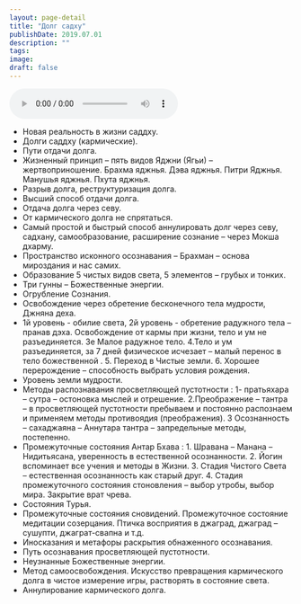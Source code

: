 ```yaml
---
layout: page-detail
title: "Долг садху"
publishDate: 2019.07.01
description: ""
tags:
image:
draft: false
---
```


<audio title="2019.07.01 - Долг садху.mp3" src="/upload/iblock/f76/f76fb4a83172192837d8965db99b6368.mp3" controls=""></audio>

* Новая реальность в жизни саддху.
* Долги саддху (кармические).
* Пути отдачи долга.
* Жизненный принцип – пять видов Яджни (Ягьи) – жертвоприношение. Брахма яджнья. Дэва яджнья. Питри Яджнья. Манушья яджнья. Пхута яджнья.
* Разрыв долга, реструктуризация долга.
* Высший способ отдачи долга.
* Отдача долга через севу.
* От кармического долга не спрятаться.
* Самый простой и быстрый способ аннулировать долг через севу, садхану, самообразование, расширение сознание – через Мокша дхарму.
* Пространство исконного осознавания – Брахман – основа мироздания и нас самих.
* Образование 5 чистых видов света, 5 элементов – грубых и тонких.
* Три гунны – Божественные энергии.
* Огрубление Сознания.
* Освобождение через обретение бесконечного тела мудрости, Джняна деха.
* 1й уровень - обилие света, 2й уровень - обретение радужного тела – пранав дэха. Освобождение от кармы при жизни, тело и ум не разъединяется. 3е Малое радужное тело. 4.Тело и ум разъединяется, за 7 дней физическое исчезает – малый перенос в тело божественной . 5\. Переход в Чистые земли. 6\. Хорошее перерождение – способность выбрать условия рождения.
* Уровень земли мудрости.
* Методы распознавания просветляющей пустотности : 1- пратьяхара – сутра – остоновка мыслей и отрешение. 2.Преображение – тантра – в просветляющей пустотности пребываем и постоянно распознаем и применяем методы противоядия (преображения). 3 Осознанность – сахаджаяна – Аннутара тантра – запредельные методы, постепенно.
* Промежуточные состояния Антар Бхава : 1\. Шравана – Манана – Нидитьясана, уверенность в естественной осознанности. 2\. Йогин вспоминает все учения и методы в Жизни. 3\. Стадия Чистого Света – естественная осознанность как старый друг. 4\. Стадия промежуточного состояния стоновления – выбор утробы, выбор мира. Закрытие врат чрева.
* Состояния Турья.
* Промежуточные состояния сновидений. Промежуточное состояние медитации созерцания. Птичка восприятия в джаград, джаград – сушупти, джаграт-свапна и т.д.
* Иносказания и метафоры раскрытия обнаженного осознавания.
* Путь осознавания просветляющей пустотности.
* Неузнанные Божественные энергии.
* Метод самоосвобождения. Искусство превращения кармического долга в чистое измерение игры, растворять в состояние света.
* Аннулирование кармического долга.

  
